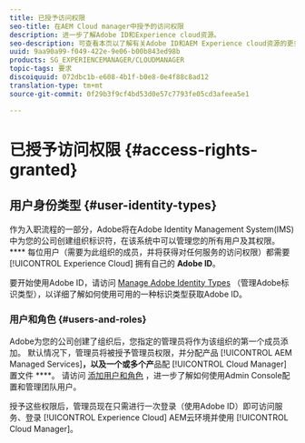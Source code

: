 ```yaml
---
title: 已授予访问权限
seo-title: 在AEM Cloud manager中授予的访问权限
description: 进一步了解Adobe ID和Experience cloud资源。
seo-description: 可查看本页以了解有关Adobe ID和AEM Experience cloud资源的更多信息。
uuid: 9aa90a99-f049-422e-9e06-b00b843ed98b
products: SG_EXPERIENCEMANAGER/CLOUDMANAGER
topic-tags: 要求
discoiquuid: 072dbc1b-e608-4b1f-b0e8-0e4f88c8ad12
translation-type: tm+mt
source-git-commit: 0f29b3f9cf4bd53d0e57c7793fe05cd3afeea5e1

---
```



# 已授予访问权限 {#access-rights-granted}

## 用户身份类型 {#user-identity-types}

作为入职流程的一部分，Adobe将在Adobe Identity Management System(IMS)中为您的公司创建组织标识符，在该系统中可以管理您的所有用户及其权限。 **** 每位用户（需要为此组织的成员，并将获得对任何服务的访问权限）都需要 [!UICONTROL Experience Cloud] 拥有自己的 **Adobe ID**。

要开始使用Adobe ID，请访问 [Manage Adobe Identity Types](https://helpx.adobe.com/enterprise/using/identity.html) （管理Adobe标识类型），以详细了解如何使用可用的一种标识类型获取Adobe ID。

### 用户和角色 {#users-and-roles}

Adobe为您的公司创建了组织后，您指定的管理员将作为该组织的第一个成员添加。 默认情况下，管理员将被授予管理员权限，并分配产品 [!UICONTROL AEM Managed Services]**，以及一个或多个产**&#x200B;品配 [!UICONTROL Cloud Manager] 置文件 ****。 请访问 [添加用户和角色](setting-up-users-and-roles.md) ，进一步了解如何使用Admin Console配置和管理团队用户。

授予这些权限后，管理员现在只需进行一次登录（使用Adobe ID）即可访问服务、登录 [!UICONTROL Experience Cloud] AEM云环境并使用 [!UICONTROL Cloud Manager]。
